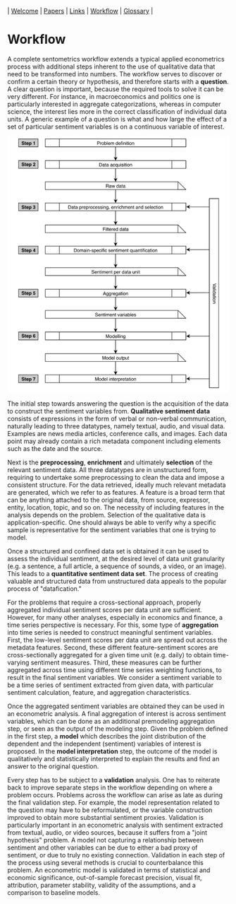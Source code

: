 
| [Welcome](index.md) | [Papers](papers.md) | [Links](links.md) | [Workflow](workflow.md) | [Glossary](glossary.md) |

# Workflow

A complete sentometrics workflow extends a typical applied econometrics process with additional steps inherent to the use of qualitative data that need to be transformed into numbers. The workflow serves to discover or confirm a certain theory or hypothesis, and therefore starts with a **question**. A clear question is important, because the required tools to solve it can be very different. For instance, in macroeconomics and politics one is particularly interested in aggregate categorizations, whereas in computer science, the interest lies more in the correct classification of individual data units. A generic example of a question is what and how large the effect of a set of particular sentiment variables is on a continuous variable of interest.

![workflow](workflow.png)

The initial step towards answering the question is the acquisition of the data to construct the sentiment variables from. **Qualitative sentiment data** consists of expressions in the form of verbal or non-verbal communication, naturally leading to three datatypes, namely textual, audio, and visual data. Examples are news media articles, conference calls, and images. Each data point may already contain a rich metadata component including elements such as the date and the source.

Next is the **preprocessing**, **enrichment** and ultimately **selection** of the relevant sentiment data. All three datatypes are in unstructured form, requiring to undertake some preprocessing to clean the data and impose a consistent structure. For the data retrieved, ideally much relevant metadata are generated, which we refer to as features. A feature is a broad term that can be anything attached to the original data, from source, expressor, entity, location, topic, and so on. The necessity of including features in the analysis depends on the problem. Selection of the qualitative data is application-specific. One should always be able to verify why a specific sample is representative for the sentiment variables that one is trying to model.

Once a structured and confined data set is obtained it can be used to assess the individual sentiment, at the desired level of data unit granularity (e.g. a sentence, a full article, a sequence of sounds, a video, or an image). This leads to a **quantitative sentiment data set**. The process of creating valuable and structured data from unstructured data appeals to the popular process of "datafication."

For the problems that require a cross-sectional approach, properly aggregated individual sentiment scores per data unit are sufficient. However, for many other analyses, especially in economics and finance, a time series perspective is necessary. For this, some type of **aggregation** into time series is needed to construct meaningful sentiment variables. First, the low-level sentiment scores per data unit are spread out across the metadata features. Second, these different feature-sentiment scores are cross-sectionally aggregated for a given time unit (e.g. daily) to obtain time-varying sentiment measures. Third, these measures can be further aggregated across time using different time series weighting functions, to result in the final sentiment variables. We consider a sentiment variable to be a time series of sentiment extracted from given data, with particular sentiment calculation, feature, and aggregation characteristics.

Once the aggregated sentiment variables are obtained they can be used in an econometric analysis. A final aggregation of interest is across sentiment variables, which can be done as an additional premodeling aggregation step, or seen as the output of the modeling step. Given the problem defined in the first step, a **model** which describes the joint distribution of the dependent and the independent (sentiment) variables of interest is proposed. In the **model interpretation** step, the outcome of the model is qualitatively and statistically interpreted to explain the results and find an answer to the original question.

Every step has to be subject to a **validation** analysis. One has to reiterate back to improve separate steps in the workflow depending on where a problem occurs. Problems across the workflow can arise as late as during the final validation step. For example, the model representation related to the question may have to be reformulated, or the variable construction improved to obtain more substantial sentiment proxies. Validation is particularly important in an econometric analysis with sentiment extracted from textual, audio, or video sources, because it suffers from a "joint hypothesis" problem. A model not capturing a relationship between sentiment and other variables can be due to either a bad proxy of sentiment, or due to truly no existing connection. Validation in each step of the process using several methods is crucial to counterbalance this problem. An econometric model is validated in terms of statistical and economic significance, out-of-sample forecast precision, visual fit, attribution, parameter stability, validity of the assumptions, and a comparison to baseline models.

